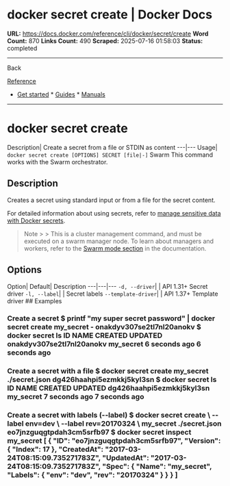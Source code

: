 # docker secret create | Docker Docs

**URL:** https://docs.docker.com/reference/cli/docker/secret/create
**Word Count:** 870
**Links Count:** 490
**Scraped:** 2025-07-16 01:58:03
**Status:** completed

---

Back

[Reference](https://docs.docker.com/reference/)

  * [Get started](https://docs.docker.com/get-started/)   * [Guides](https://docs.docker.com/guides/)   * [Manuals](https://docs.docker.com/manuals/)

* * *

# docker secret create

Description| Create a secret from a file or STDIN as content   ---|---   Usage| `docker secret create [OPTIONS] SECRET [file|-]`      Swarm This command works with the Swarm orchestrator.

## Description

Creates a secret using standard input or from a file for the secret content.

For detailed information about using secrets, refer to [manage sensitive data with Docker secrets](https://docs.docker.com/engine/swarm/secrets/).

> Note >  > This is a cluster management command, and must be executed on a swarm manager node. To learn about managers and workers, refer to the [Swarm mode section](https://docs.docker.com/engine/swarm/) in the documentation.

## Options

Option| Default| Description   ---|---|---   `-d, --driver`| | API 1.31+ Secret driver   `-l, --label`| | Secret labels   `--template-driver`| | API 1.37+ Template driver      ## Examples

### Create a secret               $ printf "my super secret password" | docker secret create my_secret -          onakdyv307se2tl7nl20anokv          $ docker secret ls          ID                          NAME                CREATED             UPDATED     onakdyv307se2tl7nl20anokv   my_secret           6 seconds ago       6 seconds ago     

### Create a secret with a file               $ docker secret create my_secret ./secret.json          dg426haahpi5ezmkkj5kyl3sn          $ docker secret ls          ID                          NAME                CREATED             UPDATED     dg426haahpi5ezmkkj5kyl3sn   my_secret           7 seconds ago       7 seconds ago     

### Create a secret with labels \(--label\)               $ docker secret create \       --label env=dev \       --label rev=20170324 \       my_secret ./secret.json          eo7jnzguqgtpdah3cm5srfb97                    $ docker secret inspect my_secret          [         {             "ID": "eo7jnzguqgtpdah3cm5srfb97",             "Version": {                 "Index": 17             },             "CreatedAt": "2017-03-24T08:15:09.735271783Z",             "UpdatedAt": "2017-03-24T08:15:09.735271783Z",             "Spec": {                 "Name": "my_secret",                 "Labels": {                     "env": "dev",                     "rev": "20170324"                 }             }         }     ]